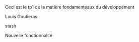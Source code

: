 Ceci est le tp1 de la matière fondamenteaux du développement

Louis Goutieras

stash

Nouvelle fonctionnalité